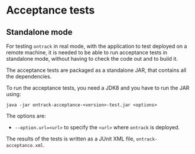 Acceptance tests
================

## Standalone mode

For testing `ontrack` in real mode, with the application to test deployed on a remote machine, it is needed to be
able to run acceptance tests in standalone mode, without having to check the code out and to build it.

The acceptance tests are packaged as a standalone JAR, that contains all the dependencies.

To run the acceptance tests, you need a JDK8 and you have to run the JAR using:

    java -jar ontrack-acceptance-<version>-test.jar <options>

The options are:

* `--option.url=<url>` to specify the `<url>` where `ontrack` is deployed.

The results of the tests is written as a JUnit XML file, `ontrack-acceptance.xml`.

